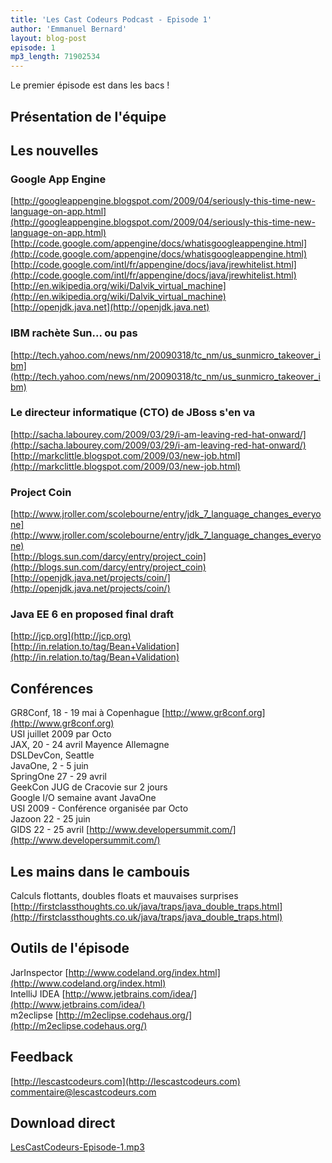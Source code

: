 ```yaml
---
title: 'Les Cast Codeurs Podcast - Episode 1'
author: 'Emmanuel Bernard'
layout: blog-post
episode: 1
mp3_length: 71902534
---
```

Le premier épisode est dans les bacs !

## Présentation de l'équipe

## Les nouvelles
### Google App Engine
[http://googleappengine.blogspot.com/2009/04/seriously-this-time-new-language-on-app.html](http://googleappengine.blogspot.com/2009/04/seriously-this-time-new-language-on-app.html)  
[http://code.google.com/appengine/docs/whatisgoogleappengine.html](http://code.google.com/appengine/docs/whatisgoogleappengine.html)  
[http://code.google.com/intl/fr/appengine/docs/java/jrewhitelist.html](http://code.google.com/intl/fr/appengine/docs/java/jrewhitelist.html)  
[http://en.wikipedia.org/wiki/Dalvik_virtual_machine](http://en.wikipedia.org/wiki/Dalvik_virtual_machine)  
[http://openjdk.java.net](http://openjdk.java.net)  

### IBM rachète Sun... ou pas
[http://tech.yahoo.com/news/nm/20090318/tc_nm/us_sunmicro_takeover_ibm](http://tech.yahoo.com/news/nm/20090318/tc_nm/us_sunmicro_takeover_ibm)  

### Le directeur informatique (CTO) de JBoss s'en va
[http://sacha.labourey.com/2009/03/29/i-am-leaving-red-hat-onward/](http://sacha.labourey.com/2009/03/29/i-am-leaving-red-hat-onward/)  
[http://markclittle.blogspot.com/2009/03/new-job.html](http://markclittle.blogspot.com/2009/03/new-job.html)  

### Project Coin
[http://www.jroller.com/scolebourne/entry/jdk_7_language_changes_everyone](http://www.jroller.com/scolebourne/entry/jdk_7_language_changes_everyone)  
[http://blogs.sun.com/darcy/entry/project_coin](http://blogs.sun.com/darcy/entry/project_coin)  
[http://openjdk.java.net/projects/coin/](http://openjdk.java.net/projects/coin/)  

### Java EE 6 en proposed final draft
[http://jcp.org](http://jcp.org)  
[http://in.relation.to/tag/Bean+Validation](http://in.relation.to/tag/Bean+Validation)  

## Conférences
GR8Conf, 18 - 19 mai à Copenhague [http://www.gr8conf.org](http://www.gr8conf.org)  
USI juillet 2009 par Octo  
JAX, 20 - 24 avril Mayence Allemagne  
DSLDevCon, Seattle  
JavaOne, 2 - 5 juin  
SpringOne 27 - 29 avril  
GeekCon JUG de Cracovie sur 2 jours  
Google I/O semaine avant JavaOne  
USI 2009 - Conférence organisée par Octo  
Jazoon 22 - 25 juin  
GIDS 22 - 25 avril [http://www.developersummit.com/](http://www.developersummit.com/)  

## Les mains dans le cambouis
Calculs flottants, doubles floats et mauvaises surprises  
[http://firstclassthoughts.co.uk/java/traps/java_double_traps.html](http://firstclassthoughts.co.uk/java/traps/java_double_traps.html)  

## Outils de l'épisode
JarInspector [http://www.codeland.org/index.html](http://www.codeland.org/index.html)  
IntelliJ IDEA [http://www.jetbrains.com/idea/](http://www.jetbrains.com/idea/)  
m2eclipse [http://m2eclipse.codehaus.org/](http://m2eclipse.codehaus.org/)  

## Feedback
[http://lescastcodeurs.com](http://lescastcodeurs.com)  
[commentaire@lescastcodeurs.com](mailto:commentaire@lescastcodeurs.com)  

## Download direct
[LesCastCodeurs-Episode-1.mp3](http://media.libsyn.com/media/lescastcodeurs/LesCastCodeurs-Episode-1.mp3)  
